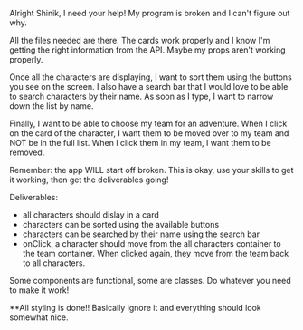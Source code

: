 Alright Shinik, I need your help! My program is broken and I can't figure out why.

All the files needed are there. The cards work properly and I know I'm getting the right information from the API. Maybe my props aren't working properly.

Once all the characters are displaying, I want to sort them using the buttons you see on the screen. I also have a search bar that I would love to be able to search characters by their name. As soon as I type, I want to narrow down the list by name.

Finally, I want to be able to choose my team for an adventure. When I click on the card of the character, I want them to be moved over to my team and NOT be in the full list. When I click them in my team, I want them to be removed.

Remember: the app WILL start off broken. This is okay, use your skills to get it working, then get the deliverables going!

Deliverables:
  - all characters should dislay in a card
  - characters can be sorted using the available buttons
  - characters can be searched by their name using the search bar
  - onClick, a character should move from the all characters container to the team container. When clicked again, they move from the team back to all characters.

Some components are functional, some are classes. Do whatever you need to make it work!

**All styling is done!! Basically ignore it and everything should look somewhat nice.
